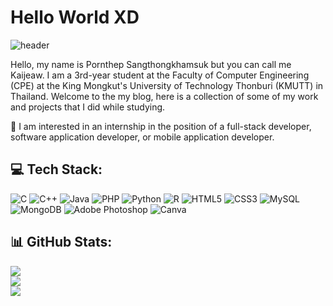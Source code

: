 # Hello World XD

![header](https://user-images.githubusercontent.com/126787890/222468117-2c6d95d7-1e7c-4b34-92dc-93f8e3a217b2.jpg)

Hello, my name is Pornthep Sangthongkhamsuk but you can call me Kaijeaw. I am a 3rd-year student at the Faculty of Computer Engineering (CPE) at the King Mongkut's University of Technology Thonburi (KMUTT) in Thailand. Welcome to the my blog, here is a collection of some of my work and projects that I did while studying.

🚀 I am interested in an internship in the position of a full-stack developer, software application developer, or mobile application developer.

## 💻 Tech Stack:
![C](https://img.shields.io/badge/c-%2300599C.svg?style=for-the-badge&logo=c&logoColor=white) ![C++](https://img.shields.io/badge/c++-%2300599C.svg?style=for-the-badge&logo=c%2B%2B&logoColor=white) ![Java](https://img.shields.io/badge/java-%23ED8B00.svg?style=for-the-badge&logo=java&logoColor=white) ![PHP](https://img.shields.io/badge/php-%23777BB4.svg?style=for-the-badge&logo=php&logoColor=white) ![Python](https://img.shields.io/badge/python-3670A0?style=for-the-badge&logo=python&logoColor=ffdd54) ![R](https://img.shields.io/badge/r-%23276DC3.svg?style=for-the-badge&logo=r&logoColor=white) ![HTML5](https://img.shields.io/badge/html5-%23E34F26.svg?style=for-the-badge&logo=html5&logoColor=white) ![CSS3](https://img.shields.io/badge/css3-%231572B6.svg?style=for-the-badge&logo=css3&logoColor=white) ![MySQL](https://img.shields.io/badge/mysql-%2300f.svg?style=for-the-badge&logo=mysql&logoColor=white) ![MongoDB](https://img.shields.io/badge/MongoDB-%234ea94b.svg?style=for-the-badge&logo=mongodb&logoColor=white) ![Adobe Photoshop](https://img.shields.io/badge/adobephotoshop-%2331A8FF.svg?style=for-the-badge&logo=adobephotoshop&logoColor=white) ![Canva](https://img.shields.io/badge/Canva-%2300C4CC.svg?style=for-the-badge&logo=Canva&logoColor=white)

## 📊 GitHub Stats:
![](https://github-readme-stats.vercel.app/api?username=kaijeaw34574&theme=synthwave&hide_border=true&include_all_commits=false&count_private=false)<br/>
![](https://github-readme-streak-stats.herokuapp.com/?user=kaijeaw34574&theme=synthwave&hide_border=true)<br/>
![](https://github-readme-stats.vercel.app/api/top-langs/?username=kaijeaw34574&theme=synthwave&hide_border=true&include_all_commits=false&count_private=false&layout=compact)
